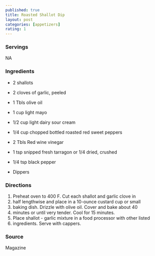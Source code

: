 ```yaml
---
published: true
title: Roasted Shallot Dip
layout: post
categories: [appetizers]
rating: 1
---
```

### Servings
NA

### Ingredients
- 2 shallots
- 2 cloves of garlic, peeled
- 1 Tbls olive oil
- 1 cup light mayo
- 1/2 cup light dairy sour cream
- 1/4 cup chopped bottled roasted red sweet peppers
- 2 Tbls Red wine vinegar
- 1 tsp snipped fresh tarragon or 1/4 dried, crushed
- 1/4 tsp black pepper

- Dippers


### Directions
1. Preheat oven to 400 F. Cut each shallot and garlic clove in
2. half lengthwise and place in a 10-ounce custard cup or small
3. baking dish.  Drizzle with olive oil.  Cover and bake about 40
4. minutes or until very tender.  Cool for 15 minutes.
5. Place shallot - garlic mixture in a food processor with other listed
6. ingredients.  Serve with cappers.

### Source
Magazine
